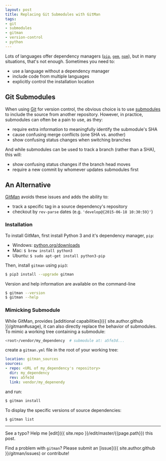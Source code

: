 ```yaml
---
layout: post
title: Replacing Git Submodules with GitMan
tags:
- git
- submodules
- gitman
- version-control
- python
---
```


Lots of languages offer dependency managers ([`pip`](https://pip.pypa.io/en/stable/), [`gem`](https://rubygems.org/), [`npm`](https://www.npmjs.com/)), but in many situations, that's not enough. Sometimes you need to:

* use a language without a dependency manager
* include code from multiple languages
* explicitly control the installation location

## Git Submodules

When using [Git](https://git-scm.com/) for version control, the obvious choice is to use [submodules](https://git-scm.com/docs/git-submodule) to include the source from another repository. However, in practice, submodules can often be a pain to use, as they:

* require extra information to meaningfully identify the submodule's SHA
* cause confusing merge conflicts (one SHA vs. another)
* show confusing status changes when switching branches

And while submodules can be used to track a branch (rather than a SHA), this will:

* show confusing status changes if the branch head moves
* require a new commit by whomever updates submodules first

## An Alternative

[GitMan](https://gitman.readthedocs.io) avoids these issues and adds the ability to:

* track a specific tag in a source dependency's repository
* checkout by `rev-parse` dates (e.g. `'develop@{2015-06-18 10:30:59}'`)

### Installation

To install GitMan, first install Python 3 and it's dependency manager, `pip`:

* Windows: [python.org/downloads](https://www.python.org/downloads)
* Mac: `$ brew install python3`
* Ubuntu: `$ sudo apt-get install python3-pip`

Then, install `gitman` using `pip3`:

```bash
$ pip3 install --upgrade gitman
```

Version and help information are available on the command-line

```bash
$ gitman --version
$ gitman --help
```

### Mimicking Submodule

While GitMan, provides [additional capabilities]({{ site.author.github }}/gitman#usage), it can also directly replace the behavior of submodules. To mimic a working tree containing a submodule:

```bash
<root>/vendor/my_dependency  # submodule at: a5fe3d...
```

create a `gitman.yml` file in the root of your working tree:

```yaml
location: gitman_sources
sources:
- repo: <URL of my_dependency's repository>
  dir: my_dependency
  rev: a5fe3d
  link: vendor/my_depenendy
```

and run:

```bash
$ gitman install
```

To display the specific versions of source dependencies:

```bash
$ gitman list
```

-----

See a typo? Help me [edit]({{ site.repo }}/edit/master/{{page.path}}) this post.

Find a problem with `gitman`? Please submit an [issue]({{ site.author.github }}/gitman/issues) or contribute!
